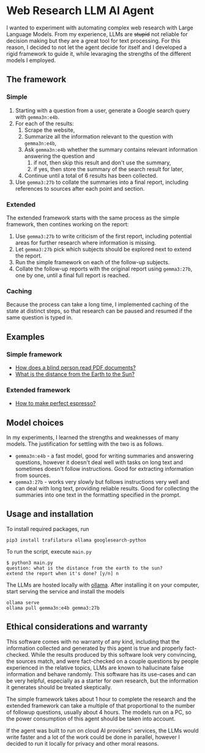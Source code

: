 # Web Research LLM AI Agent

I wanted to experiment with automating complex web research with Large Language Models. From my experience, LLMs are ~~stupid~~ not reliable for decision making but they are a great tool for text processing. For this reason, I decided to not let the agent decide for itself and I developed a rigid framework to guide it, while levaraging the strengths of the different models I employed.

## The framework

### Simple
1. Starting with a question from a user, generate a Google search query with `gemma3n:e4b`.
2. For each of the results:
   1. Scrape the website,
   2. Summarize all the information relevant to the question with `gemma3n:e4b`,
   3. Ask `gemma3n:e4b` whether the summary contains relevant information answering the question and
      1. if not, then skip this result and don't use the summary,
      2. if yes, then store the summary of the search result for later,
   4. Continue until a total of 6 results has been collected.
3. Use `gemma3:27b` to collate the summaries into a final report, including references to sources after each point and section.

### Extended

The extended framework starts with the same process as the simple framework, then contines working on the report:
1. Use `gemma3:27b` to write criticism of the first report, including potential areas for further research where information is missing.
2. Let `gemma3:27b` pick which subjects should be explored next to extend the report.
3. Run the simple framework on each of the follow-up subjects.
4. Collate the follow-up reports with the original report using `gemma3:27b`, one by one, until a final full report is reached.

### Caching
Because the process can take a long time, I implemented caching of the state at distinct steps, so that research can be paused and resumed if the same question is typed in.

## Examples
### Simple framework
- [How does a blind person read PDF documents?](examples/blind-pdf.md)
- [What is the distance from the Earth to the Sun?](examples/earth-sun.md)

### Extended framework
- [How to make perfect espresso?](examples/espresso.md)

## Model choices
In my experiments, I learned the strengths and weaknesses of many models. The justification for settling with the two is as follows.
- `gemma3n:e4b` - a fast model, good for writing summaries and answering questions, however it doesn't deal well with tasks on long text and sometimes doesn't follow instructions. Good for extracting information from sources.
- `gemma3:27b` - works very slowly but follows instructions very well and can deal with long text, providing reliable results. Good for collecting the summaries into one text in the formatting specified in the prompt.

## Usage and installation

To install required packages, run
```
pip3 install trafilatura ollama googlesearch-python
```

To run the script, execute `main.py`
```
$ python3 main.py 
question: what is the distance from the earth to the sun?
extend the report when it's done? [y/n] n
```

The LLMs are hosted locally with [ollama](https://ollama.com/). After installing it on your computer, start serving the service and install the models
```
ollama serve
ollama pull gemma3n:e4b gemma3:27b
```


## Ethical considerations and warranty
This software comes with no warranty of any kind, including that the information collected and generated by this agent is true and properly fact-checked. While the results produced by this software look very convincing, the sources match, and were fact-checked on a couple questions by people experienced in the relative topics, LLMs are known to hallucinate false information and behave randomly. This software has its use-cases and can be very helpful, especially as a starter for own research, but the information it generates should be treated skeptically.

The simple framework takes about 1 hour to complete the research and the extended framework can take a multiple of that proportional to the number of followup questions, usually about 4 hours. The models run on a PC, so the power consumption of this agent should be taken into account.

If the agent was built to run on cloud AI providers' services, the LLMs would write faster and a lot of the work could be done in parallel, however I decided to run it locally for privacy and other moral reasons.